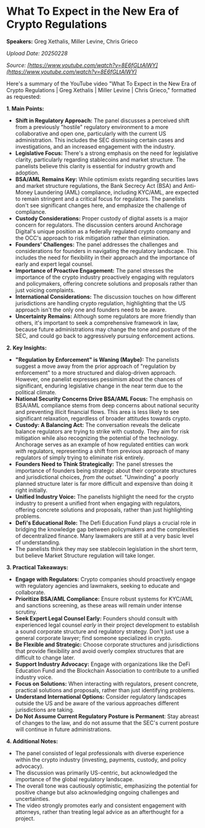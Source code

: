 # What To Expect in the New Era of Crypto Regulations

**Speakers:** Greg Xethalis, Miller Levine, Chris Grieco


*Upload Date: 20250228*

*Source: [https://www.youtube.com/watch?v=8E6fGLtAlWY](https://www.youtube.com/watch?v=8E6fGLtAlWY)*

Here's a summary of the YouTube video "What To Expect in the New Era of Crypto Regulations | Greg Xethalis | Miller Levine | Chris Grieco," formatted as requested:

**1. Main Points:**

*   **Shift in Regulatory Approach:**  The panel discusses a perceived shift from a previously "hostile" regulatory environment to a more collaborative and open one, particularly with the current US administration.  This includes the SEC dismissing certain cases and investigations, and an increased engagement with the industry.
*   **Legislative Focus:** There's a strong emphasis on the need for legislative clarity, particularly regarding stablecoins and market structure.  The panelists believe this clarity is essential for industry growth and adoption.
*   **BSA/AML Remains Key:**  While optimism exists regarding securities laws and market structure regulations, the Bank Secrecy Act (BSA) and Anti-Money Laundering (AML) compliance, including KYC/AML, are expected to remain stringent and a critical focus for regulators.  The panelists don't see significant changes here, and emphasize the challenge of compliance.
*   **Custody Considerations:** Proper custody of digital assets is a major concern for regulators. The discussion centers around Anchorage Digital's unique position as a federally regulated crypto company and the OCC's approach to risk mitigation rather than elimination.
*   **Founders' Challenges:** The panel addresses the challenges and considerations for founders in navigating the regulatory landscape. This includes the need for flexibility in their approach and the importance of early and expert legal counsel.
*   **Importance of Proactive Engagement:**  The panel stresses the importance of the crypto industry proactively engaging with regulators and policymakers, offering concrete solutions and proposals rather than just voicing complaints.
*   **International Considerations:** The discussion touches on how different jurisdictions are handling crypto regulation, highlighting that the US approach isn't the only one and founders need to be aware.
*	**Uncertainty Remains:** Although some regulators are more friendly than others, it's important to seek a comprehensive framework in law, because future administrations may change the tone and posture of the SEC, and could go back to aggressively pursuing enforcement actions.

**2. Key Insights:**

*   **"Regulation by Enforcement" is Waning (Maybe):** The panelists suggest a move away from the prior approach of "regulation by enforcement" to a more structured and dialog-driven approach.  However, one panelist expresses pessimism about the chances of significant, enduring legislative change in the near term due to the political climate.
*   **National Security Concerns Drive BSA/AML Focus:** The emphasis on BSA/AML compliance stems from deep concerns about national security and preventing illicit financial flows.  This area is less likely to see significant relaxation, regardless of broader attitudes towards crypto.
*   **Custody: A Balancing Act:** The conversation reveals the delicate balance regulators are trying to strike with custody.  They aim for risk mitigation while also recognizing the potential of the technology. Anchorage serves as an example of how regulated entities can work *with* regulators, representing a shift from previous approach of many regulators of simply trying to eliminate risk entirely.
*   **Founders Need to Think Strategically:**  The panel stresses the importance of founders being strategic about their corporate structures and jurisdictional choices, *from the outset.*  "Unwinding" a poorly planned structure later is far more difficult and expensive than doing it right initially.
*   **Unified Industry Voice:** The panelists highlight the need for the crypto industry to present a unified front when engaging with regulators, offering concrete solutions and proposals, rather than just highlighting problems.
*   **Defi's Educational Role:**  The Defi Education Fund plays a crucial role in bridging the knowledge gap between policymakers and the complexities of decentralized finance.  Many lawmakers are still at a very basic level of understanding.
* The panelists think they may see stablecoin legislation in the short term, but believe Market Structure regulation will take longer.

**3. Practical Takeaways:**

*   **Engage with Regulators:** Crypto companies should proactively engage with regulatory agencies and lawmakers, seeking to educate and collaborate.
*   **Prioritize BSA/AML Compliance:**  Ensure robust systems for KYC/AML and sanctions screening, as these areas will remain under intense scrutiny.
*   **Seek Expert Legal Counsel Early:**  Founders should consult with experienced legal counsel *early* in their project development to establish a sound corporate structure and regulatory strategy. Don't just use a general corporate lawyer; find someone specialized in crypto.
*   **Be Flexible and Strategic:** Choose corporate structures and jurisdictions that provide flexibility and avoid overly complex structures that are difficult to change later.
*   **Support Industry Advocacy:** Engage with organizations like the DeFi Education Fund and the Blockchain Association to contribute to a unified industry voice.
*   **Focus on Solutions:** When interacting with regulators, present concrete, practical solutions and proposals, rather than just identifying problems.
*   **Understand International Options:**  Consider regulatory landscapes outside the US and be aware of the various approaches different jurisdictions are taking.
*	**Do Not Assume Current Regulatory Posture is Permanent**: Stay abreast of changes to the law, and do not assume that the SEC's current posture will continue in future administrations.

**4. Additional Notes:**

*   The panel consisted of legal professionals with diverse experience within the crypto industry (investing, payments, custody, and policy advocacy).
*   The discussion was primarily US-centric, but acknowledged the importance of the global regulatory landscape.
*   The overall tone was cautiously optimistic, emphasizing the potential for positive change but also acknowledging ongoing challenges and uncertainties.
* The video strongly promotes early and consistent engagement with attorneys, rather than treating legal advice as an afterthought for a project.